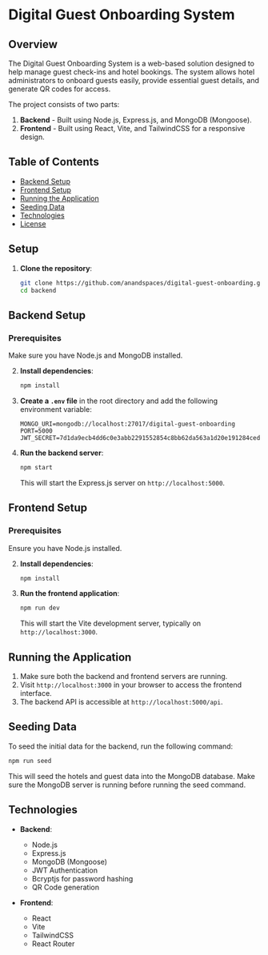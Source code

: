 
# Digital Guest Onboarding System

## Overview

The Digital Guest Onboarding System is a web-based solution designed to help manage guest check-ins and hotel bookings. The system allows hotel administrators to onboard guests easily, provide essential guest details, and generate QR codes for access.

The project consists of two parts:
1. **Backend** - Built using Node.js, Express.js, and MongoDB (Mongoose).
2. **Frontend** - Built using React, Vite, and TailwindCSS for a responsive design.

## Table of Contents

- [Backend Setup](#backend-setup)
- [Frontend Setup](#frontend-setup)
- [Running the Application](#running-the-application)
- [Seeding Data](#seeding-data)
- [Technologies](#technologies)
- [License](#license)

## Setup

1. **Clone the repository**:
   ```bash
   git clone https://github.com/anandspaces/digital-guest-onboarding.git
   cd backend
   ```

## Backend Setup

### Prerequisites
Make sure you have Node.js and MongoDB installed.


2. **Install dependencies**:
   ```bash
   npm install
   ```

3. **Create a `.env` file** in the root directory and add the following environment variable:
   ```env
   MONGO_URI=mongodb://localhost:27017/digital-guest-onboarding
   PORT=5000
   JWT_SECRET=7d1da9ecb4dd6c0e3abb2291552854c8bb62da563a1d20e191284ceda021970d
   ```

4. **Run the backend server**:
   ```bash
   npm start
   ```

   This will start the Express.js server on `http://localhost:5000`.

## Frontend Setup

### Prerequisites
Ensure you have Node.js installed.

2. **Install dependencies**:
   ```bash
   npm install
   ```

3. **Run the frontend application**:
   ```bash
   npm run dev
   ```

   This will start the Vite development server, typically on `http://localhost:3000`.

## Running the Application

1. Make sure both the backend and frontend servers are running.
2. Visit `http://localhost:3000` in your browser to access the frontend interface.
3. The backend API is accessible at `http://localhost:5000/api`.

## Seeding Data

To seed the initial data for the backend, run the following command:

```bash
npm run seed
```

This will seed the hotels and guest data into the MongoDB database. Make sure the MongoDB server is running before running the seed command.

## Technologies

- **Backend**:
  - Node.js
  - Express.js
  - MongoDB (Mongoose)
  - JWT Authentication
  - Bcryptjs for password hashing
  - QR Code generation

- **Frontend**:
  - React
  - Vite
  - TailwindCSS
  - React Router
